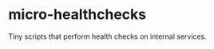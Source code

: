 micro-healthchecks
==================

Tiny scripts that perform health checks on internal services.
